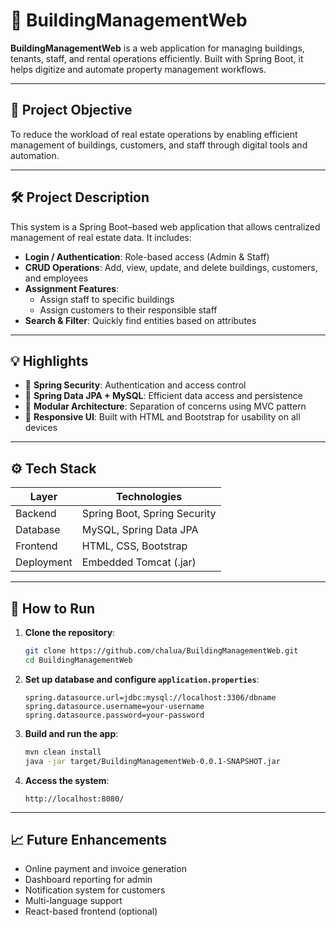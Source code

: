 # 🏢 BuildingManagementWeb

**BuildingManagementWeb** is a web application for managing buildings, tenants, staff, and rental operations efficiently. Built with Spring Boot, it helps digitize and automate property management workflows.

---

## 🎯 Project Objective

To reduce the workload of real estate operations by enabling efficient management of buildings, customers, and staff through digital tools and automation.

---

## 🛠 Project Description

This system is a Spring Boot–based web application that allows centralized management of real estate data. It includes:

- **Login / Authentication**: Role-based access (Admin & Staff)
- **CRUD Operations**: Add, view, update, and delete buildings, customers, and employees
- **Assignment Features**:
  - Assign staff to specific buildings
  - Assign customers to their responsible staff
- **Search & Filter**: Quickly find entities based on attributes

---

## 💡 Highlights

- 🔐 **Spring Security**: Authentication and access control
- 💾 **Spring Data JPA + MySQL**: Efficient data access and persistence
- 🧩 **Modular Architecture**: Separation of concerns using MVC pattern
- 📱 **Responsive UI**: Built with HTML and Bootstrap for usability on all devices

---

## ⚙️ Tech Stack

| Layer         | Technologies                      |
|---------------|-----------------------------------|
| Backend       | Spring Boot, Spring Security      |
| Database      | MySQL, Spring Data JPA            |
| Frontend      | HTML, CSS, Bootstrap              |
| Deployment    | Embedded Tomcat (.jar)            |

---

## 🚀 How to Run

1. **Clone the repository**:
   ```bash
   git clone https://github.com/chalua/BuildingManagementWeb.git
   cd BuildingManagementWeb
   ```

2. **Set up database and configure `application.properties`**:
   ```properties
   spring.datasource.url=jdbc:mysql://localhost:3306/dbname
   spring.datasource.username=your-username
   spring.datasource.password=your-password
   ```

3. **Build and run the app**:
   ```bash
   mvn clean install
   java -jar target/BuildingManagementWeb-0.0.1-SNAPSHOT.jar
   ```

4. **Access the system**:
   ```
   http://localhost:8080/
   ```

---

## 📈 Future Enhancements

- Online payment and invoice generation
- Dashboard reporting for admin
- Notification system for customers
- Multi-language support
- React-based frontend (optional)
